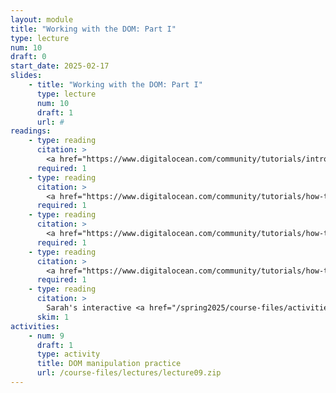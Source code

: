 ```yaml
---
layout: module
title: "Working with the DOM: Part I"
type: lecture
num: 10
draft: 0
start_date: 2025-02-17
slides:
    - title: "Working with the DOM: Part I"
      type: lecture
      num: 10
      draft: 1
      url: #
readings: 
    - type: reading
      citation: >
        <a href="https://www.digitalocean.com/community/tutorials/introduction-to-the-dom" target="_blank">Intro to the DOM</a>. <em>Digital Ocean</em>
      required: 1
    - type: reading
      citation: >
        <a href="https://www.digitalocean.com/community/tutorials/how-to-access-elements-in-the-dom" target="_blank">How To Access Elements in the DOM</a>. <em>Digital Ocean</em>
      required: 1
    - type: reading
      citation: >
        <a href="https://www.digitalocean.com/community/tutorials/how-to-access-elements-in-the-dom" target="_blank">How To Access Elements in the DOM</a>. <em>Digital Ocean</em>
      required: 1
    - type: reading
      citation: >
        <a href="https://www.digitalocean.com/community/tutorials/how-to-modify-attributes-classes-and-styles-in-the-dom" target="_blank">How to Modify Attributes, Classes, and Styles in the DOM</a>. <em>Digital Ocean</em>
      required: 1
    - type: reading
      citation: >
        Sarah's interactive <a href="/spring2025/course-files/activities/dom-tester" target="_blank">DOM manipulation worksheet</a>
      skim: 1
activities:
    - num: 9
      draft: 1
      type: activity
      title: DOM manipulation practice
      url: /course-files/lectures/lecture09.zip
---
```

